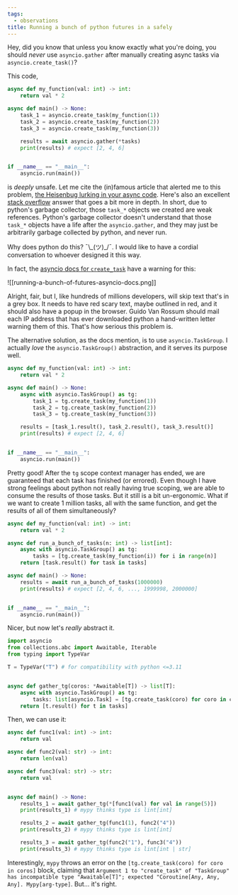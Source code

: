 ```yaml
---
tags:
  - observations
title: Running a bunch of python futures in a safely
---
```

Hey, did you know that unless you know exactly what you're doing, you should _never_ use `asyncio.gather` after manually creating async tasks via `asyncio.create_task()`? 

This code,

```python
async def my_function(val: int) -> int:
    return val * 2

async def main() -> None:
    task_1 = asyncio.create_task(my_function(1))
    task_2 = asyncio.create_task(my_function(2))
    task_3 = asyncio.create_task(my_function(3))

    results = await asyncio.gather(*tasks)
    print(results) # expect [2, 4, 6]


if __name__ == "__main__":
    asyncio.run(main())
```

is _deeply_ unsafe. Let me cite the (in)famous article that alerted me to this problem, [the Heisenbug lurking in your async code](https://textual.textualize.io/blog/2023/02/11/the-heisenbug-lurking-in-your-async-code/). Here's also an excellent [stack overflow](https://stackoverflow.com/a/76823668/21551208) answer that goes a bit more in depth. In short, due to python's garbage collector, those `task_*` objects we created are weak references. Python's garbage collector doesn't understand that those `task_*` objects have a life after the `asyncio.gather`, and they may just be arbitrarily garbage collected by python, and never run.

Why does python do this?  ¯\\\_(ツ)\_/¯. I would like to have a cordial conversation to whoever designed it this way. 

In fact, the [asyncio docs for `create_task`](https://docs.python.org/3/library/asyncio-task.html#asyncio.create_task) have a warning for this:

![[running-a-bunch-of-futures-asyncio-docs.png]]

Alright, fair, but I, like hundreds of millions developers, will skip text that's in a grey box. It needs to have red scary text, maybe outlined in red, and it should also have a popup in the browser. Guido Van Rossum should mail each IP address that has ever downloaded python a hand-written letter warning them of this. That's how serious this problem is.

The alternative solution, as the docs mention, is to use `asyncio.TaskGroup`. I actually _love_ the `asyncio.TaskGroup()` abstraction, and it serves its purpose well.

```python
async def my_function(val: int) -> int:
    return val * 2

async def main() -> None:
    async with asyncio.TaskGroup() as tg:
        task_1 = tg.create_task(my_function(1))
        task_2 = tg.create_task(my_function(2))
        task_3 = tg.create_task(my_function(3))

    results = [task_1.result(), task_2.result(), task_3.result()]
    print(results) # expect [2, 4, 6]


if __name__ == "__main__":
    asyncio.run(main())
```

Pretty good! After the `tg` scope context manager has ended, we are guaranteed that each task has finished (or errored). Even though I have strong feelings about python not really having true scoping, we are able to consume the results of those tasks. But it still is a bit un-ergonomic. What if we want to create 1 million tasks, all with the same function, and get the results of all of them simultaneously? 

```python
async def my_function(val: int) -> int:
    return val * 2

async def run_a_bunch_of_tasks(n: int) -> list[int]:
    async with asyncio.TaskGroup() as tg:
        tasks = [tg.create_task(my_function(i)) for i in range(n)]
    return [task.result() for task in tasks]

async def main() -> None:
    results = await run_a_bunch_of_tasks(1000000)
    print(results) # expect [2, 4, 6, ..., 1999998, 2000000]


if __name__ == "__main__":
    asyncio.run(main())
```

Nicer, but now let's _really_ abstract it.

```python
import asyncio
from collections.abc import Awaitable, Iterable
from typing import TypeVar

T = TypeVar("T") # for compatibility with python <=3.11


async def gather_tg(coros: *Awaitable[T]) -> list[T]:
    async with asyncio.TaskGroup() as tg:
        tasks: list[asyncio.Task] = [tg.create_task(coro) for coro in coros]
    return [t.result() for t in tasks]
```

Then, we can use it:

```python
async def func1(val: int) -> int:
    return val

async def func2(val: str) -> int:
    return len(val)

async def func3(val: str) -> str:
    return val


async def main() -> None:
    results_1 = await gather_tg(*[func1(val) for val in range(5)])
    print(results_1) # mypy thinks type is lint[int]

    results_2 = await gather_tg(func1(1), func2("4"))
    print(results_2) # mypy thinks type is lint[int]

    results_3 = await gather_tg(func2("1"), func3("4"))
    print(results_3) # mypy thinks type is lint[int | str]
```

Interestingly, `mypy` throws an error on the `[tg.create_task(coro) for coro in coros]` block, claiming that `Argument 1 to "create_task" of "TaskGroup" has incompatible type "Awaitable[T]"; expected "Coroutine[Any, Any, Any]. Mypy[arg-type]`.  But... it's right.